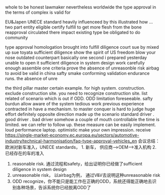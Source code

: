 whole
to be honest
lawmaker
nevertheless
worldwide
the type approval
in the terms of 
complex
is valid for

EU&Japen
UNECE standard
heavily influenceed by
this illustrated how ...
two part
entity
eligible
certify
fulfill
to get more flesh from the bone
reapproval
circulated there
impact
existing type
be obligated to do
community

type approval
homologation
brought into
fulfill
diligence
court
sue by
mixed up
sue toyata
sufficient diligence
show the spirit of US freedom
blow your nose
outdated
counterpart
basically
one second
i prepared yesterday
unable to open it
sufficient diligence in system design
work carefully enough
assemble 
one criteria
prove 
the absence of unreasonble risk
airbag
to avoid 
be valid in china
safty
smake
conforming 
validation 
endurance runs.
the absence of unre

the third pillar
master 
certain 
example. for high system.
construction.
exclude construction site.
you need to recognize construction site.
list related of scenario which is out if ODD.
ODD limitation
foreseeable.
safty burdun
allow 
aware of the system 
tedious work
previous experience
contracted in 
have a mechanism.
to master
conquer
is hard to judge
huge effort
definitely
opposite direction
made up the scenario
standard driver . good driver . bad driver
somehow
a couple of mouth
controllable
the time is limited.
we can refer to
follow up.
these measure can be easily implement.
loud
performance laptop.
optimistic
make your own impression.
receive
https://single-market-economy.ec.europa.eu/sectors/automotive-industry/technical-harmonisation/faq-type-approval-vehicles_en
会议总结：
欧洲对新车准入，UNECE standards， 1. 新车， 供应商-->OEM-->准入机构 2. 已经存在的车的准入
1. reasonable risk. 通过流程和safety，给出证明你已经做了sufficient diligence in system design
2. unreasonable risk， 以airbag为例， 通过V&V去说明这种unreasonable risk
3. ODD recognize，你不能只是能工作在正确的ODD，系统还得能正确地去识别各种场景，告诉系统你已经脱离ODD了 